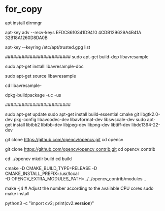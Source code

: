 # for_copy



apt install dirmngr

apt-key adv --recv-keys EFDC8610341D9410 4CDB129629A4B41A 32B18A1260D8DA0B

apt-key --keyring /etc/apt/trusted.gpg list

########################
sudo apt-get build-dep libavresample

sudo apt-get install libavresample-doc

sudo apt-get source libavresample

cd libavresample-<version>

dpkg-buildpackage -uc -us

########################


sudo apt-get update
sudo apt-get install build-essential cmake git libgtk2.0-dev pkg-config libavcodec-dev libavformat-dev libswscale-dev
sudo apt-get install libtbb2 libtbb-dev libjpeg-dev libpng-dev libtiff-dev libdc1394-22-dev


git clone https://github.com/opencv/opencv.git
cd opencv

git clone https://github.com/opencv/opencv_contrib.git
cd opencv_contrib


cd ../opencv
mkdir build
cd build

cmake -D CMAKE_BUILD_TYPE=RELEASE -D CMAKE_INSTALL_PREFIX=/usr/local \
      -D OPENCV_EXTRA_MODULES_PATH=../../opencv_contrib/modules ..


make -j4  # Adjust the number according to the available CPU cores
sudo make install


python3 -c "import cv2; print(cv2.__version__)"
